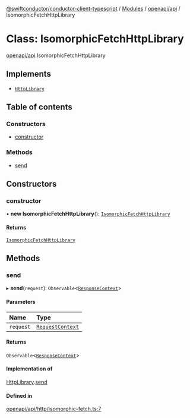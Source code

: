 [@swiftconductor/conductor-client-typescript](../README.md) / [Modules](../modules.md) / [openapi/api](../modules/openapi_api.md) / IsomorphicFetchHttpLibrary

# Class: IsomorphicFetchHttpLibrary

[openapi/api](../modules/openapi_api.md).IsomorphicFetchHttpLibrary

## Implements

- [`HttpLibrary`](../interfaces/openapi_api.HttpLibrary.md)

## Table of contents

### Constructors

- [constructor](openapi_api.IsomorphicFetchHttpLibrary.md#constructor)

### Methods

- [send](openapi_api.IsomorphicFetchHttpLibrary.md#send)

## Constructors

### constructor

• **new IsomorphicFetchHttpLibrary**(): [`IsomorphicFetchHttpLibrary`](openapi_api.IsomorphicFetchHttpLibrary.md)

#### Returns

[`IsomorphicFetchHttpLibrary`](openapi_api.IsomorphicFetchHttpLibrary.md)

## Methods

### send

▸ **send**(`request`): `Observable`\<[`ResponseContext`](openapi_api.ResponseContext.md)\>

#### Parameters

| Name | Type |
| :------ | :------ |
| `request` | [`RequestContext`](openapi_api.RequestContext.md) |

#### Returns

`Observable`\<[`ResponseContext`](openapi_api.ResponseContext.md)\>

#### Implementation of

[HttpLibrary](../interfaces/openapi_api.HttpLibrary.md).[send](../interfaces/openapi_api.HttpLibrary.md#send)

#### Defined in

[openapi/api/http/isomorphic-fetch.ts:7](https://github.com/swift-conductor/conductor-client-typescript/blob/9866b7c/openapi/api/http/isomorphic-fetch.ts#L7)
